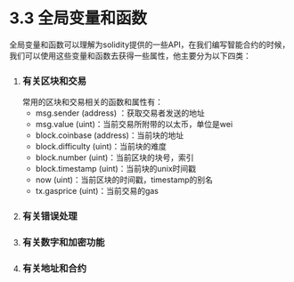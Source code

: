# 3.3 全局变量和函数

全局变量和函数可以理解为solidity提供的一些API，在我们编写智能合约的时候，我们可以使用这些变量和函数去获得一些属性，他主要分为以下四类：

1. ### 有关区块和交易
    常用的区块和交易相关的函数和属性有：
    - msg.sender (address) ：获取交易者发送的地址
    - msg.value (uint)：当前交易所附带的以太币，单位是wei
    - block.coinbase (address)：当前块的地址
    - block.difficulty (uint)：当前块的难度
    - block.number (uint)：当前区块的块号，索引
    - block.timestamp (uint)：当前块的unix时间戳
    - now (uint)：当前区块的时间戳，timestamp的别名
    - tx.gasprice (uint)：当前交易的gas
2. ### 有关错误处理
3. ### 有关数字和加密功能
4. ### 有关地址和合约



